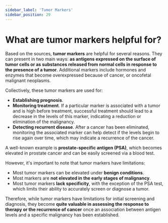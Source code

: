 ```yaml
---
sidebar_label: 'Tumor Markers'
sidebar_position: 29
---
```

# What are tumor markers helpful for?

Based on the sources, **tumor markers** are helpful for several reasons. They can present in two main ways: **as antigens expressed on the surface of tumor cells or as substances released from normal cells in response to the presence of a tumor**. Additional markers include hormones and enzymes that become overexpressed because of cancer, or oncofetal malignant neoplasms.

Collectively, these tumor markers are used for:

*   **Establishing prognosis**.
*   **Monitoring treatment**. If a particular marker is associated with a tumor and is high before treatment, successful treatment should lead to a decrease in the levels of this marker, indicating a reduction or elimination of the malignancy.
*   **Detecting recurrent disease**. After a cancer has been eliminated, monitoring the associated marker can help detect if the levels begin to rise again over time, which may indicate a recurrence of the cancer.

A well-known example is **prostate-specific antigen (PSA)**, which becomes elevated in prostate cancer and can be easily screened via a blood test.

However, it's important to note that tumor markers have limitations:

*   Most tumor markers can be elevated under **benign conditions**.
*   Most markers are **not elevated in the early stages of malignancy**.
*   Most tumor markers **lack specificity**, with the exception of the PSA test, which limits their ability to accurately screen or diagnose a tumor.

Therefore, while tumor markers have limitations for initial screening and diagnosis, they become **quite valuable in assessing the response to therapy or the recurrence of cancer** once an association between antigen levels and a specific malignancy has been established.